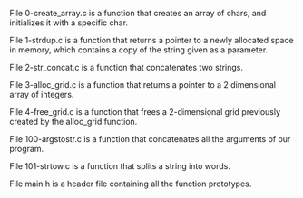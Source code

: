File 0-create_array.c is a function that creates an array of  chars, and initializes it with a specific char.

File 1-strdup.c is a function that returns a pointer to a newly allocated space in memory, which contains a copy of the string given as a parameter.

File 2-str_concat.c is a function that concatenates two strings.

File 3-alloc_grid.c is a function that returns a pointer to a 2 dimensional array of integers.

File 4-free_grid.c is a function that frees a 2-dimensional grid previously created by the alloc_grid function.

File 100-argstostr.c is a function that concatenates all the arguments of our program.

File 101-strtow.c is a function that splits a string into words.

File main.h is a header file containing all the function prototypes.
